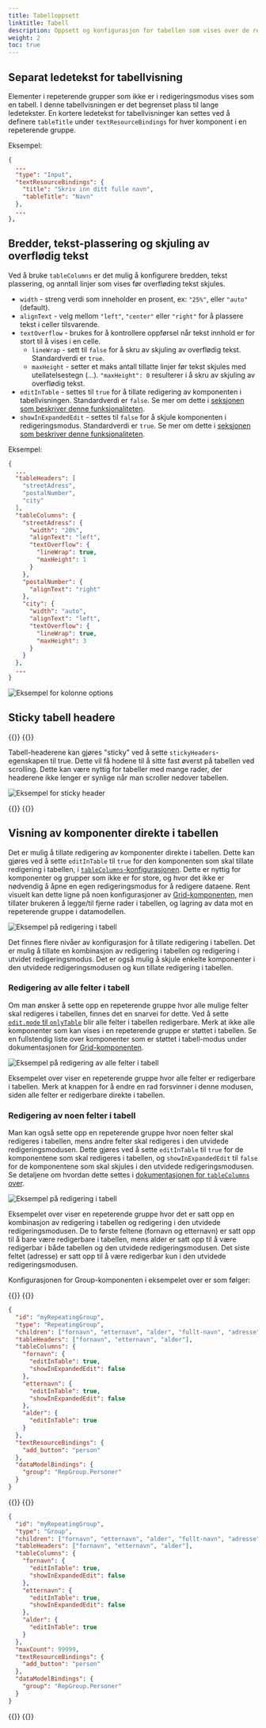```yaml
---
title: Tabelloppsett
linktitle: Tabell
description: Oppsett og konfigurasjon for tabellen som vises over de repeterende gruppene
weight: 2
toc: true
---
```


## Separat ledetekst for tabellvisning

Elementer i repeterende grupper som ikke er i redigeringsmodus vises som en tabell. I denne tabellvisningen er det begrenset plass til lange ledetekster. En kortere ledetekst for tabellvisninger kan settes ved å definere `tableTitle` under `textResourceBindings` for hver komponent i en repeterende gruppe.

Eksempel:

```json
{
  ...
  "type": "Input",
  "textResourceBindings": {
    "title": "Skriv inn ditt fulle navn",
    "tableTitle": "Navn"
  },
  ...
},
```

## Bredder, tekst-plassering og skjuling av overflødig tekst

Ved å bruke `tableColumns` er det mulig å konfigurere bredden, tekst plassering, og anntall linjer som vises før overfløding tekst skjules.

- `width` - streng verdi som inneholder en prosent, ex: `"25%"`, eller `"auto"` (default).
- `alignText` - velg mellom `"left"`, `"center"` eller `"right"` for å plassere tekst i celler tilsvarende.
- `textOverflow` - brukes for å kontrollere oppførsel når tekst innhold er for stort til å vises i en celle.
    - `lineWrap` - sett til `false` for å skru av skjuling av overflødig tekst. Standardverdi er `true`.
    - `maxHeight` - setter et maks antall tillatte linjer før tekst skjules med utellatelsestegn (...). `"maxHeight": 0` resulterer i å skru av skjuling av overflødig tekst.
- `editInTable` - settes til `true` for å tillate redigering av komponenten i tabellvisningen. Standardverdi er `false`. Se mer om dette i [seksjonen som beskriver denne funksjonaliteten](#).
- `showInExpandedEdit` - settes til `false` for å skjule komponenten i redigeringsmodus. Standardverdi er `true`. Se mer om dette i [seksjonen som beskriver denne funksjonaliteten](#).

Eksempel:

```json
{
  ...
  "tableHeaders": [
    "streetAdress",
    "postalNumber",
    "city"
  ],
  "tableColumns": {
    "streetAdress": {
      "width": "20%",
      "alignText": "left",
      "textOverflow": {
        "lineWrap": true, 
        "maxHeight": 1
      }
    },
    "postalNumber": {
      "alignText": "right"
    },
    "city": {
      "width": "auto",
      "alignText": "left",
      "textOverflow": {
        "lineWrap": true,
        "maxHeight": 3
      }
    }
  },
  ...
}
```

![Eksempel for kolonne options](column-options-example.png "Eksempel for kolonne options")

## Sticky tabell headere

{{<content-version-selector classes="border-box">}}
{{<content-version-container version-label="v4 (App Frontend)">}}

Tabell-headerene kan gjøres "sticky" ved å sette `stickyHeaders`-egenskapen til true. Dette vil få hodene til å sitte fast
øverst på tabellen ved scrolling. Dette kan være nyttig for tabeller med mange rader, der headerene ikke lenger er
synlige når man scroller nedover tabellen.

![Eksempel for sticky header](sticky-header.gif "Eksempel for sticky header")

{{</content-version-container>}}
{{</content-version-selector>}}

## Visning av komponenter direkte i tabellen

Det er mulig å tillate redigering av komponenter direkte i tabellen. Dette kan gjøres ved å
sette `editInTable` til `true` for den komponenten som skal tillate redigering i tabellen, i [`tableColumns`-konfigurasjonen](#bredder-tekst-plassering-og-skjuling-av-overflødig-tekst). Dette er nyttig for komponenter og grupper som ikke er for
store, og hvor det ikke er nødvendig å åpne en egen redigeringsmodus for å redigere dataene. Rent visuelt kan dette
ligne på noen konfigurasjoner av [Grid-komponenten](../../../../components/grid), men tillater brukeren å legge/til
fjerne rader i tabellen, og lagring av data mot en repeterende gruppe i datamodellen.

![Eksempel på redigering i tabell](components-in-table.png "Eksempel på redigering i tabell")

Det finnes flere nivåer av konfigurasjon for å tillate redigering i tabellen. Det er mulig å tillate en kombinasjon
av redigering i tabellen og redigering i utvidet redigeringsmodus. Det er også mulig å skjule enkelte komponenter i
den utvidede redigeringsmodusen og kun tillate redigering i tabellen.

### Redigering av alle felter i tabell
Om man ønsker å sette opp en repeterende gruppe hvor alle mulige felter skal redigeres i tabellen, finnes det en snarvei
for dette. Ved å sette [`edit.mode` til `onlyTable`](../edit#mode) blir alle felter i tabellen redigerbare. Merk at ikke alle komponenter
som kan vises i en repeterende gruppe er støttet i tabellen.
Se en fullstendig liste over komponenter som er støttet i tabell-modus under
dokumentasjonen for [Grid-komponenten](../../../../components/grid).

![Eksempel på redigering av alle felter i tabell](only-editing-in-table.gif "Eksempel")

Eksempelet over viser en repeterende gruppe hvor alle felter er redigerbare i tabellen. Merk at knappen for å endre
en rad forsvinner i denne modusen, siden alle felter er redigerbare direkte i tabellen.

### Redigering av noen felter i tabell
Man kan også sette opp en repeterende gruppe hvor noen felter skal redigeres i tabellen, mens andre felter skal redigeres
i den utvidede redigeringsmodusen. Dette gjøres ved å sette `editInTable` til `true` for de komponentene som skal
redigeres i tabellen, og `showInExpandedEdit` til `false` for de komponentene som skal skjules i den utvidede
redigeringsmodusen. Se detaljene om hvordan dette
settes i [dokumentasjonen for `tableColumns` over](#bredder-tekst-plassering-og-skjuling-av-overflødig-tekst).

![Eksempel på redigering i tabell](mixed-editing.gif "Eksempel")

Eksempelet over viser en repeterende gruppe hvor det er satt opp en kombinasjon av redigering i tabellen og redigering i
den utvidede redigeringsmodusen. De to første feltene (fornavn og etternavn) er satt opp til å bare være redigerbare i
tabellen, mens alder er satt opp til å være redigerbar i både tabellen og den utvidede redigeringsmodusen. Det siste
feltet (adresse) er satt opp til å være redigerbar kun i den utvidede redigeringsmodusen.

Konfigurasjonen for Group-komponenten i eksempelet over er som følger:

{{<content-version-selector classes="border-box">}}
{{<content-version-container version-label="v4 (App Frontend)">}}

```json
{
  "id": "myRepeatingGroup",
  "type": "RepeatingGroup",
  "children": ["fornavn", "etternavn", "alder", "fullt-navn", "adresse"],
  "tableHeaders": ["fornavn", "etternavn", "alder"],
  "tableColumns": {
    "fornavn": {
      "editInTable": true,
      "showInExpandedEdit": false
    },
    "etternavn": {
      "editInTable": true,
      "showInExpandedEdit": false
    },
    "alder": {
      "editInTable": true
    }
  },
  "textResourceBindings": {
    "add_button": "person"
  },
  "dataModelBindings": {
    "group": "RepGroup.Personer"
  }
}
```

{{</content-version-container >}}
{{<content-version-container version-label="v3 (App Frontend)">}}

```json
{
  "id": "myRepeatingGroup",
  "type": "Group",
  "children": ["fornavn", "etternavn", "alder", "fullt-navn", "adresse"],
  "tableHeaders": ["fornavn", "etternavn", "alder"],
  "tableColumns": {
    "fornavn": {
      "editInTable": true,
      "showInExpandedEdit": false
    },
    "etternavn": {
      "editInTable": true,
      "showInExpandedEdit": false
    },
    "alder": {
      "editInTable": true
    }
  },
  "maxCount": 99999,
  "textResourceBindings": {
    "add_button": "person"
  },
  "dataModelBindings": {
    "group": "RepGroup.Personer"
  }
}
```

{{</content-version-container>}}
{{</content-version-selector>}}
